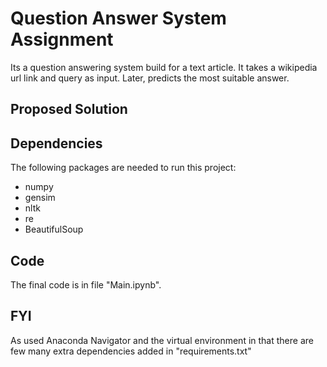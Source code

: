 # Question Answer System Assignment

Its a question answering system build for a text article. It takes a wikipedia url link and query as input. Later, predicts the most suitable answer.

## Proposed Solution

## Dependencies

The following packages are needed to run this project:

- numpy
- gensim
- nltk
- re
- BeautifulSoup

## Code

The final code is in file "Main.ipynb".

## FYI
As used Anaconda Navigator and the virtual environment in that there are few many extra dependencies added in "requirements.txt"